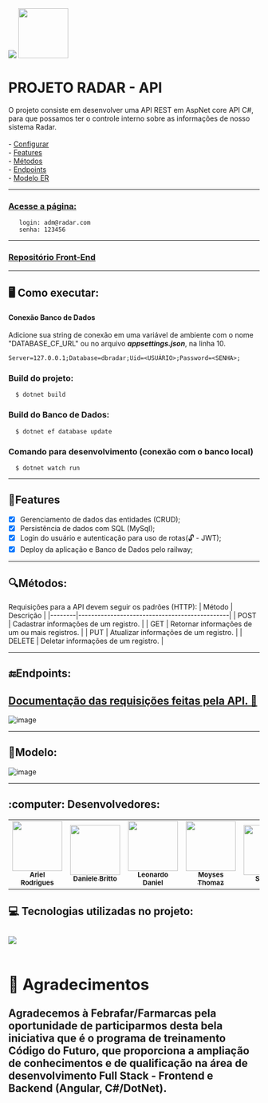 <div>
  <img src="https://www.farmarcas.com.br/wp-content/themes/farmarcas/img/logo-fixo.png">
  <img src="https://user-images.githubusercontent.com/90655270/161388302-145d58d6-723a-4dc1-97e7-80133dfa4c3a.png" width="100px">
</div>

<h1> PROJETO RADAR - API </h1>
O projeto consiste em desenvolver uma API REST em AspNet core API C#, para que possamos ter o controle interno sobre as informações de nosso sistema Radar.<br>
<br>- <a href="#Configurar">Configurar</a>
<br>- <a href="#Features">Features</a>
<br>- <a href="#Metodos">Métodos</a>
<br>- <a href="#Endpoints">Endpoints</a>
<br>- <a href="#Modelo">Modelo ER</a>

<hr>
<h3> <a href="https://projetoradar.vercel.app/login">Acesse a página:</a> </h3>

       login: adm@radar.com
       senha: 123456

<hr>
<h3> <a href="https://github.com/Radar-Dotnet/Front-end">Repositório Front-End</a> </h3>
<hr>

<div id="Configurar">
<h2> 🖥️ Como executar: </h2>

#### Conexão Banco de Dados
Adicione sua string de conexão em uma variável de ambiente com o nome "DATABASE_CF_URL" ou no arquivo ***appsettings.json***, na linha 10.

  `Server=127.0.0.1;Database=dbradar;Uid=<USUÁRIO>;Password=<SENHA>;`

### Build do projeto:

      $ dotnet build

### Build do Banco de Dados:

      $ dotnet ef database update


### Comando para desenvolvimento (conexão com o banco local)

      $ dotnet watch run
</div>

<hr>

<h2 id="Features"> 💾Features </h2>

- [x] Gerenciamento de dados das entidades (CRUD);
- [x] Persistência de dados com SQL (MySql);
- [x] Login do usuário e autenticação para uso de rotas(🔓 - JWT);
- [x] Deploy da aplicação e Banco de Dados pelo railway;

<hr>

<div id="Metodos">
<h2> 🔍Métodos: </h2>

Requisições para a API devem seguir os padrões (HTTP):
| Método | Descrição                                     |
|--------|-----------------------------------------------|
| POST   | Cadastrar informações de um registro.         |
| GET    | Retornar informações de um ou mais registros. |
| PUT    | Atualizar informações de um registro.         |
| DELETE | Deletar informações de um registro.           |

</div>
<hr>

<div id="Endpoints">
<h2>🔚Endpoints:</h2>

## <a href="https://dbradar.up.railway.app/swagger/index.html">Documentação das requisições feitas pela API. 📝</a>
![image](https://user-images.githubusercontent.com/95944401/214368113-647578d8-fbc2-435b-ad78-f4c9180fb1a3.png)
</div>
<hr>

<div id="Modelo">
<h2>📄Modelo:</h2>

![image](https://user-images.githubusercontent.com/95944401/214358950-40e998d8-30d6-4904-bcc1-b300906f9e5b.png)
</div>
<hr>

<h2>:computer: Desenvolvedores:</h2>
<table>
  <tr>
    <td align="center">
      <a href="https://github.com/99arielsr">
        <img src="https://avatars.githubusercontent.com/u/95944401?v=4" width="100px;"/><br>
        <sub>
          <b>Ariel Rodrigues</b>
        </sub>
      </a>
    </td>
     <td align="center">
      <a href="https://github.com/DanihBritt0">
        <img src="https://avatars.githubusercontent.com/u/117491473?v=4)" width="100px;"/><br>
        <sub>
          <b>Daniele Britto</b>
        </sub>
      </a>
    </td>
    <td align="center">
      <a href="https://github.com/MotionLeo">
        <img src="https://avatars.githubusercontent.com/u/73909249?v=4" width="100px;"/><br>
        <sub>
          <b>Leonardo Daniel</b>
        </sub>
      </a>
    </td>
     <td align="center">
      <a href="https://github.com/moysesth">
        <img src="https://avatars.githubusercontent.com/u/20120282?v=4" width="100px;"/><br>
        <sub>
          <b>Moyses Thomaz</b>
        </sub>
      </a>
    </td>
     <td align="center">
      <a href="https://github.com/Sungjuno">
        <img src="https://avatars.githubusercontent.com/u/61665463?v=4" width="100px;"/><br>
        <sub>
          <b>Sung Ju</b>
        </sub>
      </a>
    </td>
     <td align="center">
      <a href="https://github.com/Williamalmeida27">
        <img src="https://avatars.githubusercontent.com/u/101687916?v=4" width="100px;"/><br>
        <sub>
          <b>William Almeida</b>
        </sub>
      </a>
    </td>
  </tr>
</table>
  
 <h2>💻 Tecnologias utilizadas no projeto: <h2>
  <table  align= "center">
   <tr>
   <a  href="https://skillicons.dev">
    <img src="https://skillicons.dev/icons?i=git,github,dotnet,c#,mysql" />    
  </a>
 </tr>
  </table>   


<div id="greetings">
<h2> 🤝 Agradecimentos </h2>
<p> Agradecemos à Febrafar/Farmarcas pela oportunidade de participarmos desta bela iniciativa que é o programa de treinamento Código do Futuro, que proporciona a ampliação de conhecimentos e de qualificação na área de desenvolvimento Full Stack - Frontend e Backend (Angular, C#/DotNet). </p>
</div>
